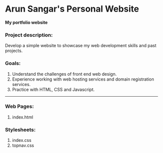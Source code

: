 # Arun Sangar's Personal Website

**My portfolio website**

### **Project description:**

Develop a simple website to showcase my web development skills and past projects.

### **Goals:**

1. Understand the challenges of front end web design.
2. Experience working with web hosting services and domain registration services.
3. Practice with HTML, CSS and Javascript.

---

### **Web Pages:**

1. index.html

### **Stylesheets:**

1. index.css
2. topnav.css
